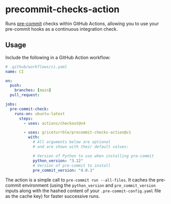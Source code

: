 # precommit-checks-action

Runs [pre-commit](https://pre-commit.com) checks within GitHub Actions,
allowing you to use your pre-commit hooks as a continuous integration check.

## Usage

Include the following in a GitHub Action workflow:

```yaml
# .github/workflows/ci.yaml
name: CI

on:
  push:
    branches: [main]
  pull_request:

jobs:
  pre-commit-check:
    runs-on: ubuntu-latest
      steps:
        - uses: actions/checkout@v4

        - uses: griceturrble/precommit-checks-action@v1
          with:
            # All arguments below are optional
            # and are shown with their default values:

            # Version of Python to use when installing pre-commit
            python_version: "3.12"
            # Version of pre-commit to install
            pre_commit_version: "4.0.1"
```

The action is a simple call to `pre-commit run --all-files`.
It caches the pre-commit environment
(using the `python_version` and `pre_commit_version` inputs
along with the hashed content of your `.pre-commit-config.yaml` file
as the cache key)
for faster successive runs.
